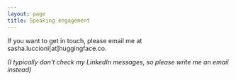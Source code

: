 ```yaml
---
layout: page
title: Speaking engagement
---
```


If you want to get in touch, please email me at sasha.luccioni[at]huggingface.co.

_(I typically don't check my LinkedIn messages, so please write me an email instead)_

